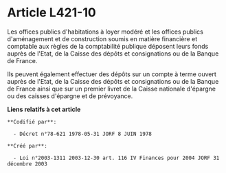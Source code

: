 # Article L421-10

Les offices publics d'habitations à loyer modéré et les offices publics d'aménagement et de construction soumis en matière
financière et comptable aux règles de la comptabilité publique déposent leurs fonds auprès de l'Etat, de la Caisse des dépôts
et consignations ou de la Banque de France.

Ils peuvent également effectuer des dépôts sur un compte à terme ouvert auprès de l'Etat, de la Caisse des dépôts et
consignations ou de la Banque de France ainsi que sur un premier livret de la Caisse nationale d'épargne ou des caisses
d'épargne et de prévoyance.

**Liens relatifs à cet article**

	**Codifié par**:

	  - Décret n°78-621 1978-05-31 JORF 8 JUIN 1978

	**Créé par**:

	  - Loi n°2003-1311 2003-12-30 art. 116 IV Finances pour 2004 JORF 31 décembre 2003
